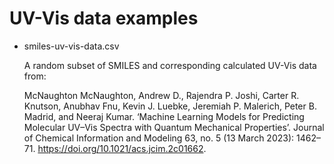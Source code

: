# UV-Vis data examples

- smiles-uv-vis-data.csv

  A random subset of SMILES and corresponding calculated UV-Vis data from:

  McNaughton McNaughton, Andrew D., Rajendra P. Joshi, Carter R. Knutson,
  Anubhav Fnu, Kevin J. Luebke, Jeremiah P. Malerich, Peter B. Madrid, and
  Neeraj Kumar. ‘Machine Learning Models for Predicting Molecular UV–Vis Spectra
  with Quantum Mechanical Properties’. Journal of Chemical Information and
  Modeling 63, no. 5 (13 March 2023): 1462–71.
  https://doi.org/10.1021/acs.jcim.2c01662.
